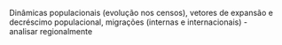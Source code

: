 Dinâmicas populacionais (evolução nos censos), vetores de expansão e decréscimo populacional, migrações (internas e internacionais) - analisar regionalmente